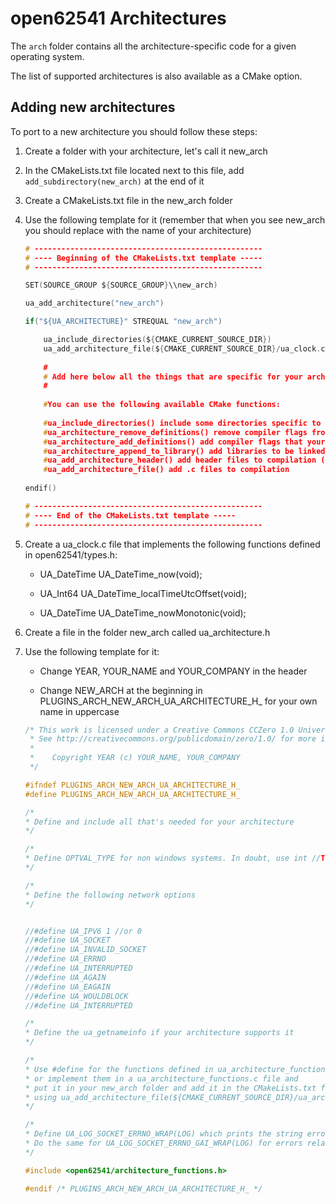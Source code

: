 # open62541 Architectures 

The `arch` folder contains all the architecture-specific code for a given operating system.

The list of supported architectures is also available as a CMake option.

## Adding new architectures

To port to a new architecture you should follow these steps:

1. Create a folder with your architecture, let's call it new_arch

2. In the CMakeLists.txt file located next to this file, add `add_subdirectory(new_arch)` at the end of it

3. Create a CMakeLists.txt file in the new_arch folder

4. Use the following template for it (remember that when you see new_arch you should replace with the name of your architecture)
    ```C
    # ---------------------------------------------------
    # ---- Beginning of the CMakeLists.txt template -----
    # ---------------------------------------------------
    
    SET(SOURCE_GROUP ${SOURCE_GROUP}\\new_arch)
    
    ua_add_architecture("new_arch")
    
    if("${UA_ARCHITECTURE}" STREQUAL "new_arch")
    
        ua_include_directories(${CMAKE_CURRENT_SOURCE_DIR})
        ua_add_architecture_file(${CMAKE_CURRENT_SOURCE_DIR}/ua_clock.c)
        
        #
        # Add here below all the things that are specific for your architecture
        #
        
        #You can use the following available CMake functions:
         
        #ua_include_directories() include some directories specific to your architecture when compiling the open62541 stack
        #ua_architecture_remove_definitions() remove compiler flags from the general ../../CMakeLists.txt file that won't work with your architecture
        #ua_architecture_add_definitions() add compiler flags that your architecture needs
        #ua_architecture_append_to_library() add libraries to be linked to the open62541 that are needed by your architecture
        #ua_add_architecture_header() add header files to compilation (Don't add the file ua_architecture.h)
        #ua_add_architecture_file() add .c files to compilation    
        
    endif()
    
    # ---------------------------------------------------
    # ---- End of the CMakeLists.txt template -----
    # ---------------------------------------------------
    ```
5. Create a ua_clock.c file that implements the following functions defined in open62541/types.h:

   * UA_DateTime UA_DateTime_now(void);
   
   * UA_Int64 UA_DateTime_localTimeUtcOffset(void);
   
   * UA_DateTime UA_DateTime_nowMonotonic(void);

6. Create a file in the folder new_arch called ua_architecture.h

7. Use the following template for it:  

   * Change YEAR, YOUR_NAME and YOUR_COMPANY in the header
   
   * Change NEW_ARCH at the beginning in PLUGINS_ARCH_NEW_ARCH_UA_ARCHITECTURE_H_ for your own name in uppercase  
   
    ```C
    /* This work is licensed under a Creative Commons CCZero 1.0 Universal License.
     * See http://creativecommons.org/publicdomain/zero/1.0/ for more information.
     *
     *    Copyright YEAR (c) YOUR_NAME, YOUR_COMPANY
     */
    
    #ifndef PLUGINS_ARCH_NEW_ARCH_UA_ARCHITECTURE_H_
    #define PLUGINS_ARCH_NEW_ARCH_UA_ARCHITECTURE_H_
    
    /*
    * Define and include all that's needed for your architecture
    */
    
    /*
    * Define OPTVAL_TYPE for non windows systems. In doubt, use int //TODO: Is this really necessary
    */
    
    /*
    * Define the following network options
    */
    
    
    //#define UA_IPV6 1 //or 0
    //#define UA_SOCKET
    //#define UA_INVALID_SOCKET
    //#define UA_ERRNO  
    //#define UA_INTERRUPTED
    //#define UA_AGAIN
    //#define UA_EAGAIN
    //#define UA_WOULDBLOCK
    //#define UA_INTERRUPTED
    
    /*
    * Define the ua_getnameinfo if your architecture supports it
    */
    
    /*
    * Use #define for the functions defined in ua_architecture_functions.h
    * or implement them in a ua_architecture_functions.c file and 
    * put it in your new_arch folder and add it in the CMakeLists.txt file 
    * using ua_add_architecture_file(${CMAKE_CURRENT_SOURCE_DIR}/ua_architecture_functions.c)
    */ 
    
    /*
    * Define UA_LOG_SOCKET_ERRNO_WRAP(LOG) which prints the string error given a char* errno_str variable
    * Do the same for UA_LOG_SOCKET_ERRNO_GAI_WRAP(LOG) for errors related to getaddrinfo
    */
    
    #include <open62541/architecture_functions.h>
    
    #endif /* PLUGINS_ARCH_NEW_ARCH_UA_ARCHITECTURE_H_ */
    
    ```

